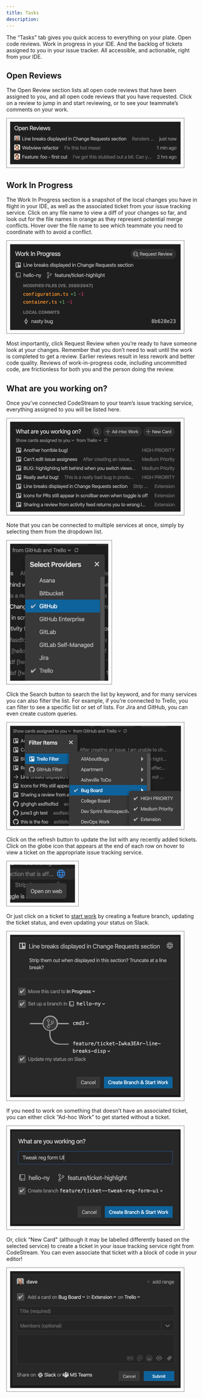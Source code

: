 ```yaml
---
title: Tasks
description: 
---
```


The “Tasks” tab gives you quick access to everything on your plate. Open
code reviews. Work in progress in your IDE. And the backlog of tickets assigned
to you in your issue tracker.  All accessible, and actionable, right from your
IDE.

## Open Reviews

The Open Review section lists all open code reviews that have been assigned to
you, and all open code reviews that you have requested. Click on a review to
jump in and start reviewing, or to see your teammate’s comments on your work.

![Open Reviews](../assets/images/Tasks-OpenReviews.png)

## Work In Progress

The Work In Progress section is a snapshot of the local changes you have in
flight in your IDE, as well as the associated ticket from your issue tracking
service. Click on any file name to view a diff of your changes so far, and look
out for the file names in orange as they represent potential merge conflicts.
Hover over the file name to see which teammate you need to coordinate with to
avoid a conflict.

![Work in Progress](../assets/images/Tasks-WIP.png)

Most importantly, click Request Review when you’re ready to have someone look at
your changes. Remember that you don’t need to wait until the work is completed
to get a review. Earlier reviews result in less rework and better code quality.
Reviews of work-in-progress code, including uncommitted code, are frictionless
for both you and the person doing the review.

## What are you working on?

Once you’ve connected CodeStream to your team’s issue tracking service,
everything assigned to you will be listed here.

![List of Tickets](../assets/images/WorkingOn-Tickets1.png)

Note that you can be connected to multiple services at once, simply by selecting
them from the dropdown list.

![Select Providers](../assets/images/Tasks-MultipleProviders.png)

Click the Search button to search the list by keyword, and for many services you
can also filter the list. For example, if you’re connected to Trello, you can
filter to see a specific list or set of lists. For Jira and GitHub, you can even
create custom queries.

![Filter Tickets](../assets/images/Tasks-FilterTkts.png)

Click on the refresh button to update the list with any recently added tickets.
Click on the globe icon that appears at the end of each row on hover to view a
ticket on the appropriate issue tracking service.

![View Ticket](../assets/images/WorkingOn-OpenWeb.png)

Or just click on a ticket to [start work](../workflow/start-work) by creating a
feature branch, updating the ticket status, and even updating your status on
Slack.

![Start Work](../assets/images/StartWork2.png)

If you need to work on something that doesn’t have an associated ticket, you can
either click “Ad-hoc Work” to get started without a ticket.

![Ad-hoc Work](../assets/images/Tasks-AdHocWork.png)

Or, click “New Card" (although it may be labelled differently based on the
selected service) to create a ticket in your issue tracking service right from
CodeStream. You can even associate that ticket with a block of code in your
editor!

![New Card](../assets/images/Tasks-TrelloCard.png)
